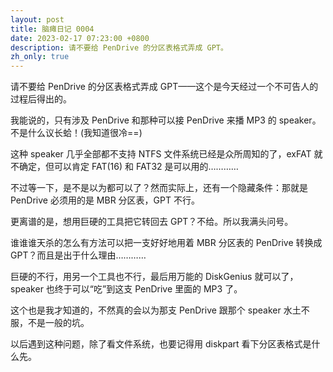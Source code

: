 ```yaml
---
layout: post
title: 脑瘫日记 0004
date: 2023-02-17 07:23:00 +0800
description: 请不要给 PenDrive 的分区表格式弄成 GPT。
zh_only: true
---
```

请不要给 PenDrive 的分区表格式弄成 GPT——这个是今天经过一个不可告人的过程后得出的。

我能说的，只有涉及 PenDrive 和那种可以接 PenDrive 来播 MP3 的 speaker。不是什么议长蛤！(我知道很冷==)

这种 speaker 几乎全部都不支持 NTFS 文件系统已经是众所周知的了，exFAT 就不确定，但可以肯定 FAT(16) 和 FAT32 是可以用的…………

不过等一下，是不是以为都可以了？然而实际上，还有一个隐藏条件：那就是 PenDrive 必须用的是 MBR 分区表，GPT 不行。

更离谱的是，想用巨硬的工具把它转回去 GPT？不给。所以我满头问号。

谁谁谁天杀的怎么有方法可以把一支好好地用着 MBR 分区表的 PenDrive 转换成 GPT？而且是出于什么理由…………

巨硬的不行，用另一个工具也不行，最后用万能的 DiskGenius 就可以了，speaker 也终于可以“吃”到这支 PenDrive 里面的 MP3 了。

这个也是我才知道的，不然真的会以为那支 PenDrive 跟那个 speaker 水土不服，不是一般的坑。

以后遇到这种问题，除了看文件系统，也要记得用 diskpart 看下分区表格式是什么先。
